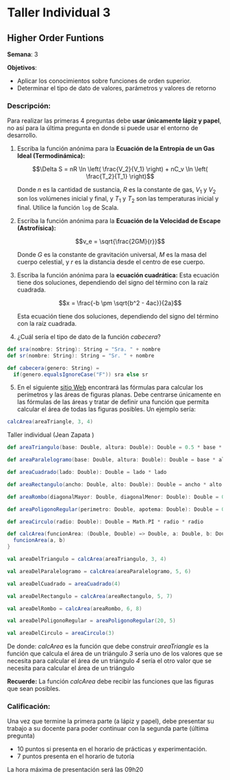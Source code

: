 # Taller Individual  3
## Higher Order Funtions

**Semana**: 3

**Objetivos**:

- Aplicar los conocimientos sobre funciones de orden superior.
- Determinar el tipo de dato de valores, parámetros y valores de retorno

### Descripción:

Para realizar las primeras 4 preguntas debe **usar únicamente lápiz y papel**, no así para la última pregunta en donde si puede usar el entorno de desarrollo.

1. Escriba la función anónima para la **Ecuación de la Entropía de un Gas Ideal (Termodinámica):** 
   
   $$\Delta S = nR \ln \left( \frac{V_2}{V_1} \right) + nC_v \ln \left( \frac{T_2}{T_1} \right)$$ 

   Donde $n$ es la cantidad de sustancia, $R$ es la constante de gas, $V_1$ y $V_2$ son los volúmenes inicial y final, y $T_1$ y $T_2$ son las temperaturas inicial y final. Utilice la función ``log`` de Scala. 


2. Escriba la función anónima para la **Ecuación de la Velocidad de Escape (Astrofísica):** 

    $$v_e = \sqrt{\frac{2GM}{r}}$$

   Donde $G$ es la constante de gravitación universal, $M$ es la masa del cuerpo celestial, y $r$ es la distancia desde el centro de ese cuerpo.

3. Escriba la función anónima para la **ecuación cuadrática:** Esta ecuación tiene dos soluciones, dependiendo del signo del término con la raíz cuadrada.
   
   $$x = \frac{-b \pm \sqrt{b^2 - 4ac}}{2a}$$

   Esta ecuación tiene dos soluciones, dependiendo del signo del término con la raíz cuadrada.

4. ¿Cuál sería el tipo de dato de la función *cabecera*?

```scala
def sra(nombre: String): String = "Sra. " + nombre
def sr(nombre: String): String = "Sr. " + nombre

def cabecera(genero: String) =
  if(genero.equalsIgnoreCase("F")) sra else sr
```

5. En el siguiente [sitio Web](https://es.scribd.com/document/561144117/3513b6) encontrará las fórmulas para calcular los perímetros y las áreas de figuras planas. Debe centrarse únicamente en las fórmulas de las áreas y tratar de definir una función que permita calcular el área de todas las figuras posibles. Un ejemplo sería:

```scala
calcArea(areaTriangle, 3, 4)
```

Taller individual (Jean Zapata )
```scala
def areaTriangulo(base: Double, altura: Double): Double = 0.5 * base * altura

def areaParalelogramo(base: Double, altura: Double): Double = base * altura

def areaCuadrado(lado: Double): Double = lado * lado

def areaRectangulo(ancho: Double, alto: Double): Double = ancho * alto

def areaRombo(diagonalMayor: Double, diagonalMenor: Double): Double = 0.5 * diagonalMayor * diagonalMenor

def areaPoligonoRegular(perimetro: Double, apotema: Double): Double = 0.5 * perimetro * apotema

def areaCirculo(radio: Double): Double = Math.PI * radio * radio

def calcArea(funcionArea: (Double, Double) => Double, a: Double, b: Double): Double = {
  funcionArea(a, b)
}

val areaDelTriangulo = calcArea(areaTriangulo, 3, 4)

val areaDelParalelogramo = calcArea(areaParalelogramo, 5, 6)

val areaDelCuadrado = areaCuadrado(4)

val areaDelRectangulo = calcArea(areaRectangulo, 5, 7)

val areaDelRombo = calcArea(areaRombo, 6, 8)

val areaDelPoligonoRegular = areaPoligonoRegular(20, 5)

val areaDelCirculo = areaCirculo(3)
```



De donde:
*calcArea* es la función que debe construir
*areaTriangle* es la función que calcula el área de un triángulo
*3* sería uno de los valores que se necesita para calcular el área de un triángulo
*4* sería el otro valor que se necesita para calcular el área de un triángulo

**Recuerde:** La función *calcArea* debe recibir las funciones que las figuras que sean posibles.


### Calificación:

Una vez que termine la primera parte (a lápiz y papel), debe presentar su trabajo a su docente para poder continuar con la segunda parte (última pregunta)

- 10 puntos si presenta en el horario de prácticas y experimentación.
- 7 puntos presenta en el horario de tutoría

La hora máxima de presentación será las 09h20
